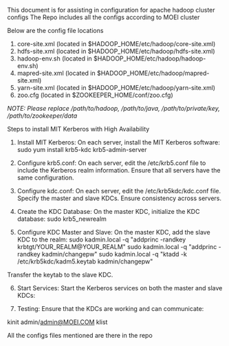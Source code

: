 This document is for assisting in configuration for apache hadoop cluster configs
The Repo includes all the configs according to MOEI cluster


Below are the config file locations
1. core-site.xml (located in $HADOOP_HOME/etc/hadoop/core-site.xml)
2. hdfs-site.xml (located in $HADOOP_HOME/etc/hadoop/hdfs-site.xml)
3. hadoop-env.sh (located in $HADOOP_HOME/etc/hadoop/hadoop-env.sh)
4. mapred-site.xml (located in $HADOOP_HOME/etc/hadoop/mapred-site.xml)
5. yarn-site.xml (located in $HADOOP_HOME/etc/hadoop/yarn-site.xml)
6. zoo.cfg (located in $ZOOKEEPER_HOME/conf/zoo.cfg)


*NOTE:*
*Please replace /path/to/hadoop, /path/to/java, /path/to/private/key, /path/to/zookeeper/data*








Steps to install MIT Kerberos with High Availability

1. Install MIT Kerberos:
On each server, install the MIT Kerberos software:
sudo yum install krb5-kdc krb5-admin-server

2. Configure krb5.conf:
On each server, edit the /etc/krb5.conf file to include the Kerberos realm information. Ensure that all servers have the same configuration.

3. Configure kdc.conf:
On each server, edit the /etc/krb5kdc/kdc.conf file. Specify the master and slave KDCs. Ensure consistency across servers.

4. Create the KDC Database:
On the master KDC, initialize the KDC database:
sudo krb5_newrealm

5. Configure KDC Master and Slave:
On the master KDC, add the slave KDC to the realm:
sudo kadmin.local -q "addprinc -randkey krbtgt/YOUR_REALM@YOUR_REALM"
sudo kadmin.local -q "addprinc -randkey kadmin/changepw"
sudo kadmin.local -q "ktadd -k /etc/krb5kdc/kadm5.keytab kadmin/changepw"

Transfer the keytab to the slave KDC.

6. Start Services:
Start the Kerberos services on both the master and slave KDCs:

7. Testing:
Ensure that the KDCs are working and can communicate:

kinit admin/admin@MOEI.COM
klist


All the configs files mentioned are there in the repo
